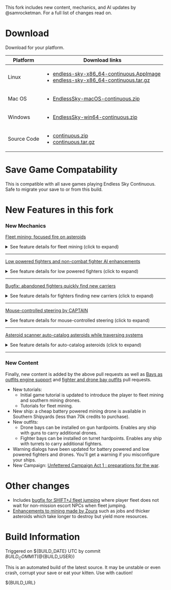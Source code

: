 This fork includes new content, mechanics, and AI updates by @samrocketman.  For a full list of changes read on.

# Download

Download for your platform.

| Platform    | Download links |
| ----------- | -------------- |
| Linux       | <ul><li>[endless-sky-x86_64-continuous.AppImage][linux.appimage]</li><li>[endless-sky-x86_64-continuous.tar.gz][linux.tgz]</li></ul> |
| Mac OS      | <ul><li>[EndlessSky-macOS-continuous.zip][mac.zip]</li></ul> |
| Windows     | <ul><li>[EndlessSky-win64-continuous.zip][windows.zip]</li></ul> |
| Source Code | <ul><li>[continuous.zip][source.zip]</li><li>[continuous.tar.gz][source.tgz]</li></ul> |

[linux.appimage]: https://github.com/samrocketman/endless-sky/releases/download/continuous/endless-sky-x86_64-continuous.AppImage
[linux.tgz]: https://github.com/samrocketman/endless-sky/releases/download/continuous/endless-sky-x86_64-continuous.tar.gz
[mac.zip]: https://github.com/samrocketman/endless-sky/releases/download/continuous/EndlessSky-macOS-continuous.zip
[windows.zip]: https://github.com/samrocketman/endless-sky/releases/download/continuous/EndlessSky-win64-continuous.zip
[source.zip]: https://github.com/samrocketman/endless-sky/archive/refs/tags/continuous.zip
[source.tgz]: https://github.com/samrocketman/endless-sky/archive/refs/tags/continuous.tar.gz

# Save Game Compatability

This is compatible with all save games playing Endless Sky Continuous.  Safe to migrate your save to or from this build.

# New Features in this fork

### New Mechanics

[Fleet mining: focused fire on asteroids](https://github.com/endless-sky/endless-sky/pull/6669)

<details><summary>See feature details for fleet mining (click to expand)</summary>

---

- New shortcut `V` with a dual purpose
  - If you have asteroid scanning outfits, it will select the nearest asteroid.
  - `V` shortcut will toggle Harvest mode which means your fleet will collect harvested asteroids.  Your feel will also retrieve abandoned cargo from destroyed ships in harvest mode.
- `F` shortcut (focus fire) works on asteroids, your fleet will attack asteroids to mine them.  Your player ship must have asteroid scanning to select asteroids.
- A new preference for fighters transferring cargo to carried ships.
- A new preference for targeting asteroids based on highest value or proximity.

</details>

---

[Low powered fighters and non-combat fighter AI enhancements](https://github.com/endless-sky/endless-sky/pull/6726)

<details><summary>See feature details for low powered fighters (click to expand)</summary>

---

- Player ship, escorts, fighters, and drones can be powered only by batteries.  (No power gen)
- Carrier Tanker Refueling AI
  - When you have a carrier with lots of fuel and fighters or drones with fuel pods they can be used to refuel your escort fleet.
  - Your fleet can focus on combat while the carrier tanker can refuel them.
  - Smart refueling behavior: All ships get 1 jump first, then all escorts get 100% refueled, then all mission NPC escorts get 100% refueled.  Finally, when all escorts are refueled the fighters or drones help to refuel the parent carrier ship back to full for the next refueling run.
- Ship recovery AI updates
  - Ships out of battery will become disabled and can call for help for a recharge.  This includes escorts and the player flagship.
  - Battery powered fighters and drones will automatically return to carriers to recharge.  This includes low powered fighters which have battery and small amounts of energy generation.
  - Battery powered fighters sharing energy with other ships during recovery operations reserve enough energy to be able to return to parent carriers.  This enables battery powered fighters and drones to be effective when aiding in disabled ship recovery.
  - Fighters and drones can recover other ships and drones (including battery powered fighters and drones).  This is useful when mining in the ember wastes with battery powered fighters and drones.
  - Carriers will recover their own carried ships which were disabled during battle.
  - All ships (including carriers) will recover disabled fighters and drones which are not carried by them.  This enables fighters associated with destroyed carriers to find a new home in a new carrier with empty bays.
- "No suicide pact" for defenseless fighters AI updates
  - Fighters will refuse to launch if they have no weapons and there are enemies in the system.
  - Fighters will retreat and re-dock with carrier if they have no weapons and enemies enter the system.
  - Minimum 10 second flight time.  Fighters will refuse to deploy if they do not have sufficient energy for 10 seconds of flight time overall.  This includes worst case scenario of using weapons the entire time.
    - Vulnerable fighters are less vulnerable in battle (like boxwings) because they stay docked.
    - Fighters will only deploy if their outfits allow them sufficient flight time in battle.
- Anti-Missile Defense AI updates
  - Fighters equipped with anti-missile and no weapons will still deploy since they're not considered completely defenseless.  Their purpose is to defend the parent carrier.
  - Fighters equipped with anti-missile and no weapons should not move when player issues orders for fleet to attack enemy.  They should keep station by their parent carrier to defend the carrier from missile attacks.

</details>

---

[Bugfix: abandoned fighters quickly find new carriers](https://github.com/endless-sky/endless-sky/pull/6866)

<details><summary>See feature details for fighters finding new carriers (click to expand)</summary>

---

- If a fighter loses a parent carrier or a fighter is captured, then it will quickly pathfind to board a new valid carrier parent.

</details>

---

[Mouse-controlled steering by CAPTAIN](https://github.com/endless-sky/endless-sky/pull/6936)

<details><summary>See feature details for mouse-controlled steering (click to expand)</summary>

---

- Toggle mouse control by pressing ALT key.
- More accurate mining by being able to aim with your mouse.
- Hold right mouse click will fire primary weapons.
- Fleet combat
  - Hold right mouse click on a ship will fire weapons and focus fire your fleet.
  - Hold right mouse click on an asteroid will fire weapons and focus fire your fleet.
- Preference for control with mouse is preserved when quitting or reloading the game.

</details>

---

[Asteroid scanner auto-catalog asteroids while traversing systems](https://github.com/endless-sky/endless-sky/pull/7103)

<details><summary>See feature details for auto-catalog asteroids (click to expand)</summary>

---

- By having an asteroid scanner installed, outfitter map menu is automatically updated with all asteroids within scan range without the player needing to target or harvest.
- Adding more asteroid scanners will improve scan range and make auto-catalog more effective.

</details>

---

### New Content

Finally, new content is added by the above pull requests as well as [Bays as outfits engine support](https://github.com/endless-sky/endless-sky/pull/6792) and [fighter and drone bay outfits](https://github.com/endless-sky/endless-sky/pull/6793) pull requests.

- New tutorials:
  - Initial game tutorial is updated to introduce the player to fleet mining and southern mining drones.
  - Tutorials for fleet mining.
- New ship: a cheap battery powered mining drone is available in Southern Shipyards (less than 70k credits to purchase).
- New outfits:
  - Drone bays can be installed on gun hardpoints.  Enables any ship with guns to carry additional drones.
  - Fighter bays can be installed on turret hardpoints.  Enables any ship with turrets to carry additional fighters.
- Warning dialogs have been updated for battery powered and low powered fighters and drones.  You'll get a warning if you misconfigure your ships.
- New Campaign: [Unfettered Campaign Act 1 : preparations for the war][unfettered].

[unfettered]: https://github.com/endless-sky/endless-sky/pull/6416

# Other changes

- Includes [bugfix for SHIFT+J fleet jumping](https://github.com/endless-sky/endless-sky/pull/6973) where player fleet does not wait for non-mission escort NPCs when fleet jumping.
- [Enhancements to mining made by Zoura](https://github.com/samrocketman/endless-sky/tree/zoura-mining-jobs) such as jobs and thicker asteroids which take longer to destroy but yield more resources.


# Build Information

Triggered on ${BUILD_DATE} UTC by commit ${BUILD_COMMIT} (@${BUILD_USER})

This is an automated build of the latest source. It may be unstable or even crash, corrupt your save or eat your kitten. Use with caution!

${BUILD_URL}
